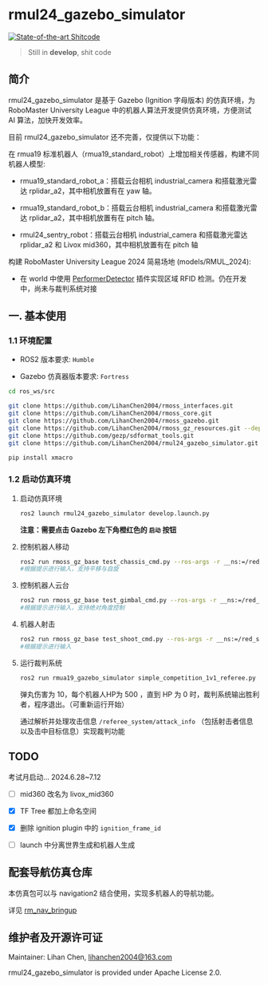# rmul24_gazebo_simulator

[![State-of-the-art Shitcode](https://img.shields.io/static/v1?label=State-of-the-art&message=Shitcode&color=7B5804)](https://github.com/trekhleb/state-of-the-art-shitcode)

> Still in **develop**, shit code

## 简介

rmul24_gazebo_simulator 是基于 Gazebo (Ignition 字母版本) 的仿真环境，为 RoboMaster University League 中的机器人算法开发提供仿真环境，方便测试 AI 算法，加快开发效率。

目前 rmul24_gazebo_simulator 还不完善，仅提供以下功能：

在 rmua19 标准机器人（rmua19_standard_robot）上增加相关传感器，构建不同机器人模型:

- rmua19_standard_robot_a：搭载云台相机 industrial_camera 和搭载激光雷达 rplidar_a2，其中相机放置有在 yaw 轴。

- rmua19_standard_robot_b：搭载云台相机 industrial_camera 和搭载激光雷达 rplidar_a2，其中相机放置有在 pitch 轴。

- rmul24_sentry_robot：搭载云台相机 industrial_camera 和搭载激光雷达 rplidar_a2 和 Livox mid360，其中相机放置有在 pitch 轴

构建 RoboMaster University League 2024 简易场地 (models/RMUL_2024):

- 在 world 中使用 [PerformerDetector](https://github.com/gazebosim/gz-sim/blob/ign-gazebo6/src/systems/performer_detector/PerformerDetector.hh) 插件实现区域 RFID 检测。仍在开发中，尚未与裁判系统对接

## 一. 基本使用

### 1.1 环境配置

- ROS2 版本要求: `Humble`

- Gazebo 仿真器版本要求: `Fortress`

```sh
cd ros_ws/src

git clone https://github.com/LihanChen2004/rmoss_interfaces.git
git clone https://github.com/LihanChen2004/rmoss_core.git
git clone https://github.com/LihanChen2004/rmoss_gazebo.git
git clone https://github.com/LihanChen2004/rmoss_gz_resources.git --depth=1
git clone https://github.com/gezp/sdformat_tools.git
git clone https://github.com/LihanChen2004/rmul24_gazebo_simulator.git

pip install xmacro
```

### 1.2 启动仿真环境

1. 启动仿真环境

    ```sh
    ros2 launch rmul24_gazebo_simulator develop.launch.py
    ```

    **注意：需要点击 Gazebo 左下角橙红色的 `启动` 按钮**

2. 控制机器人移动

    ```sh
    ros2 run rmoss_gz_base test_chassis_cmd.py --ros-args -r __ns:=/red_standard_robot1/robot_base -p v:=0.3 -p w:=0.3
    #根据提示进行输入，支持平移与自旋
    ```

3. 控制机器人云台

    ```sh
    ros2 run rmoss_gz_base test_gimbal_cmd.py --ros-args -r __ns:=/red_standard_robot1/robot_base
    #根据提示进行输入，支持绝对角度控制
    ```

4. 机器人射击

    ```sh
    ros2 run rmoss_gz_base test_shoot_cmd.py --ros-args -r __ns:=/red_standard_robot1/robot_base
    #根据提示进行输入
    ```

5. 运行裁判系统

    ```sh
    ros2 run rmua19_gazebo_simulator simple_competition_1v1_referee.py
    ```

    弹丸伤害为 10，每个机器人HP为 500 ，直到 HP 为 0 时，裁判系统输出胜利者，程序退出。（可重新运行开始）

    通过解析并处理攻击信息 `/referee_system/attack_info` （包括射击者信息以及击中目标信息）实现裁判功能

## TODO

考试月启动... 2024.6.28~7.12

- [ ] mid360 改名为 livox_mid360

- [x] TF Tree 都加上命名空间

- [x] 删除 ignition plugin 中的 `ignition_frame_id`

- [ ] launch 中分离世界生成和机器人生成

## 配套导航仿真仓库

本仿真包可以与 navigation2 结合使用，实现多机器人的导航功能。

详见 [rm_nav_bringup](https://github.com/LihanChen2004/rm_nav_bringup)

## 维护者及开源许可证

Maintainer: Lihan Chen, <lihanchen2004@163.com>

rmul24_gazebo_simulator is provided under Apache License 2.0.
